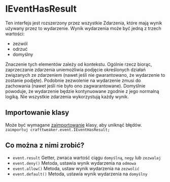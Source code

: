# IEventHasResult

Ten interfejs jest rozszerzony przez wszystkie Zdarzenia, które mają wynik używany przez to wydarzenie. Wynik wydarzenia może być jedną z trzech wartości:

- zezwól
- odrzuć
- domyślny

Znaczenie tych elementów zależy od kontekstu. Ogólnie rzecz biorąc, zaprzeczanie zdarzenia uniemożliwia podjęcie określonych działań związanych ze zdarzeniem (nawet jeśli nie gwarantowano, że wydarzenie to zostanie podjęte). Podobnie zezwolenie na wydarzenie zmusi do zachowania (nawet jeśli nie było ono zagwarantowane). Domyślnie powoduje, że wydarzenie będzie kontynuowane zgodnie z jego normalną logiką. Nie wszystkie zdarzenia wykorzystują każdy wynik.

## Importowanie klasy
Może być wymagane [zaimportowanie](/AdvancedFunctions/Import/) klasy, aby uniknąć błędów.  
`zaimportuj crafttweaker.event.IEventHasResult;`

## Co można z nimi zrobić?

- `event.result` Getter, zwraca wartość ciągu `domyślną`, `negy` lub `zezwalaj`
- `event.deny()` Metoda, ustawia wynik wydarzenia na `odmowa`
- `event.allow()` Metoda, ustaw wynik wydarzenia na `zezwolić`
- `event.default()` Metoda, ustawia wynik wydarzenia na `domyślny`

